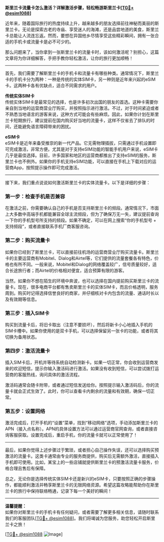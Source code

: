 **斯里兰卡流量卡怎么激活？详解激活步骤，轻松畅游斯里兰卡[[TG💪+ @esim1088](https://t.me/s/esim1088)]**

近年来，随着国际旅行的热度持续上升，越来越多的朋友选择前往神秘而美丽的斯里兰卡。无论是探索古老的寺庙、享受迷人的海滩，还是品尝地道的美食，斯里兰卡总能让人流连忘返。然而，要想在异国他乡尽情享受这些精彩瞬间，拥有一张合适的手机卡或流量卡是必不可少的。

那么问题来了，当你拿到一张斯里兰卡的流量卡时，该如何激活呢？别担心，这篇文章将为你详细解答，手把手教你轻松激活，让你的旅行更加顺畅！

---

首先，我们需要了解斯里兰卡的手机卡和流量卡有哪些种类。通常情况下，斯里兰卡的手机卡分为两种：一种是传统的实体SIM卡，另一种则是近年来兴起的eSIM卡。这两种卡各有优缺点，适合不同需求的用户。

**传统实体SIM卡**  
传统实体SIM卡是最常见的选择，也是许多初次出国的朋友的首选。这种卡需要你亲自到当地的运营商营业厅购买，并按照指示进行激活。不过，对于时间紧迫或者不熟悉当地语言的游客来说，这种方式可能会有些麻烦。因此，如果你计划在斯里兰卡短期旅行，建议提前在国内购买好当地的流量卡，这样不仅省去了排队的时间，还能避免语言障碍带来的困扰。

**eSIM卡**  
eSIM卡是近年来备受推崇的新一代产品。它无需物理插拔，只需通过手机设置即可完成激活，非常方便。尤其是对于支持eSIM功能的智能手机用户来说，eSIM卡几乎是最佳选择。目前，许多国家和地区的运营商都推出了支持eSIM的服务，斯里兰卡也不例外。如果你的手机支持eSIM功能，可以直接在手机上下载对应的运营商App，按照提示操作即可完成激活。

---

接下来，我们重点说说如何激活斯里兰卡的实体流量卡。以下是详细的步骤：

### **第一步：检查手机是否兼容**
在激活之前，你需要确认自己的手机是否支持斯里兰卡的频段。通常情况下，市面上大多数中高端手机都能兼容全球主流频段，但为了确保万无一失，建议提前查询一下你的手机型号所支持的频段。如果不确定，可以在网上搜索“你的手机型号 + 支持频段”，或者直接联系手机厂商客服咨询。

### **第二步：购买流量卡**
如果你已经到了斯里兰卡，可以直接前往机场的运营商营业厅购买流量卡。斯里兰卡的主要运营商有Mobitel、Dialog和Airtel等，它们提供的流量套餐各有特色，价格也有所不同。一般来说，Mobitel和Dialog的网络覆盖较广，信号质量较好，适合长途旅行者；而Airtel的价格相对便宜，适合预算有限的游客。

当然，如果你不想在陌生的环境中奔波，也可以选择在国内提前购买斯里兰卡的流量卡。现在，很多电商平台都有售卖斯里兰卡的实体SIM卡，而且价格透明，服务周到。购买时记得选择信誉良好的商家，并仔细核对卡内包含的流量、通话时长以及有效期等信息。

### **第三步：插入SIM卡**
购买到流量卡后，将旧卡取出（注意不要损坏），然后将新卡小心地插入手机的SIM卡槽中。如果你使用的是双卡手机，可以选择保留另一张卡的功能，或者将其切换为备用状态。

### **第四步：激活流量卡**
插入SIM卡后，开机并等待系统自动检测新卡。如果一切正常，你会收到运营商发来的欢迎短信，提示你输入激活码进行激活。如果没有收到短信，可以尝试拨打运营商的客服热线，询问具体的激活流程。

激活码通常会随卡附带，或者通过短信发送给你。按照提示输入激活码后，你的流量卡就会正式生效了。此时，你可以查看卡内剩余的流量和有效期，确保一切正常。

### **第五步：设置网络**
激活完成后，打开手机的“设置”菜单，找到“移动网络”选项，手动添加斯里兰卡的APN（接入点名称）。APN的具体设置方法可以通过运营商官网查询，或者直接咨询客服获取。设置完成后，重启手机，你的流量卡就可以正常使用了！

---

最后，如果你觉得上述步骤过于繁琐，或者担心自己操作失误，还可以选择购买预激活的流量卡。这类卡通常由专业的服务商提供，购买后无需额外激活，直接插入手机即可使用。比如，某宝上的一些店铺就提供斯里兰卡的预激活流量卡服务，价格合理且售后有保障。

总之，无论你是选择传统实体SIM卡还是新兴的eSIM卡，只要按照正确的步骤操作，都能顺利激活并畅享斯里兰卡的无限网络资源。希望这篇攻略能帮助你在斯里兰卡的旅行中保持联络畅通，记录下每一个美好的瞬间！

---

**温馨提醒：**  
如果你对斯里兰卡的手机卡有任何疑问，或者需要了解更多相关信息，请随时联系我们的客服团队[[TG💪+ @esim1088](https://t.me/s/esim1088)]。我们将竭诚为您服务，助您轻松开启斯里兰卡之旅！

[[TG💪+ @esim1088](https://t.me/s/esim1088) ![Image](https://i.postimg.cc/4NQfJmqS/Snipaste-2025-05-13-00-14-12.png)]